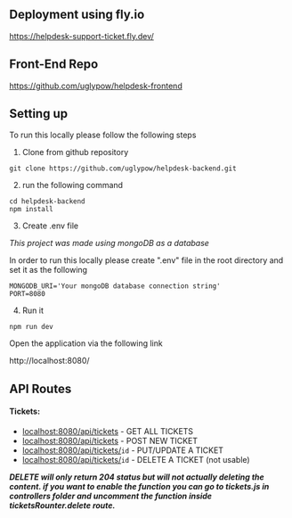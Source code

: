 ## Deployment using fly.io
https://helpdesk-support-ticket.fly.dev/

## Front-End Repo
https://github.com/uglypow/helpdesk-frontend

## Setting up
To run this locally please follow the following steps

1. Clone from github repository

```
git clone https://github.com/uglypow/helpdesk-backend.git
```

2. run the following command

```
cd helpdesk-backend
npm install
```

3. Create .env file 

*This project was made using mongoDB as a database*

In order to run this locally please create ".env" file 
in the root directory and set it as the following

```
MONGODB_URI='Your mongoDB database connection string'
PORT=8080
```

4. Run it

```
npm run dev
```

Open the application via the following link

http://localhost:8080/


## API Routes

#### Tickets:

- [localhost:8080/api/tickets](http://localhost:8080/api/tickets) - GET ALL TICKETS
- [localhost:8080/api/tickets](http://localhost:8080/api/tickets) - POST NEW TICKET
- [localhost:8080/api/tickets/](http://localhost:8080/api/tickets/)`id` - PUT/UPDATE A TICKET
- [localhost:8080/api/tickets/](http://localhost:8080/api/tickets/)`id` - DELETE A TICKET (not usable) 

**_DELETE will only return 204 status but will not actually deleting the content. if you want to enable the function you can go to tickets.js in controllers folder and uncomment the function inside ticketsRounter.delete route._** 